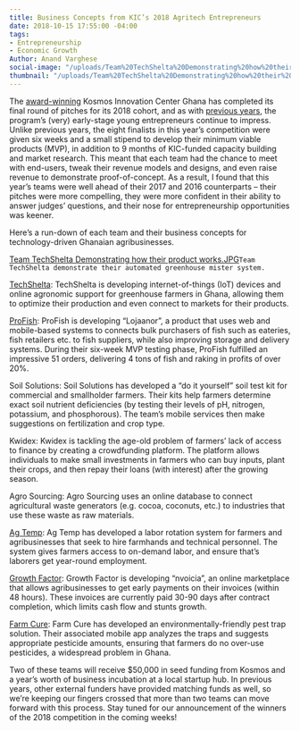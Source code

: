 ```yaml
---
title: Business Concepts from KIC’s 2018 Agritech Entrepreneurs
date: 2018-10-15 17:55:00 -04:00
tags:
- Entrepreneurship
- Economic Growth
Author: Anand Varghese
social-image: "/uploads/Team%20TechShelta%20Demonstrating%20how%20their%20product%20works.JPG"
thumbnail: "/uploads/Team%20TechShelta%20Demonstrating%20how%20their%20product%20works.JPG"
---
```


The [award-winning](https://dai-global-digital.com/kosmos-innovation-center-wins-2018-p3-impact-award.html) Kosmos Innovation Center Ghana has completed its final round of pitches for its 2018 cohort, and as with [previous years](https://dai-global-digital.com/catalyzing-ghanas-growing-agritech-ecosystem.html), the program’s (very) early-stage young entrepreneurs continue to impress. Unlike previous years, the eight finalists in this year’s competition were given six weeks and a small stipend to develop their minimum viable products (MVP), in addition to 9 months of KIC-funded capacity building and market research. This meant that each team had the chance to meet with end-users, tweak their revenue models and designs, and even raise revenue to demonstrate proof-of-concept. As a result, I found that this year’s teams were well ahead of their 2017 and 2016 counterparts – their pitches were more compelling, they were more confident in their ability to answer judges’ questions, and their nose for entrepreneurship opportunities was keener. 

Here’s a run-down of each team and their business concepts for technology-driven Ghanaian agribusinesses. 

<!--more-->
[Team TechShelta Demonstrating how their product works.JPG](/uploads/Team%20TechShelta%20Demonstrating%20how%20their%20product%20works.JPG)`Team TechShelta demonstrate their automated greenhouse mister system.`

[TechShelta](http://greenginie.com/): TechShelta is developing internet-of-things (IoT) devices and online agronomic support for greenhouse farmers in Ghana, allowing them to optimize their production and even connect to markets for their products. 

[ProFish](https://lojaanor.com/): ProFish is developing “Lojaanor”, a product that uses web and mobile-based systems to connects bulk purchasers of fish such as eateries, fish retailers etc. to fish suppliers, while also improving storage and delivery systems. During their six-week MVP testing phase, ProFish fulfilled an impressive 51 orders, delivering 4 tons of fish and raking in profits of over 20%. 

Soil Solutions: Soil Solutions has developed a “do it yourself” soil test kit for commercial and smallholder farmers. Their kits help farmers determine exact soil nutrient deficiencies (by testing their levels of pH, nitrogen, potassium, and phosphorous). The team’s mobile services then make suggestions on fertilization and crop type.

Kwidex: Kwidex is tackling the age-old problem of farmers’ lack of access to finance by creating a crowdfunding platform. The platform allows individuals to make small investments in farmers who can buy inputs, plant their crops, and then repay their loans (with interest) after the growing season. 

Agro Sourcing: Agro Sourcing uses an online database to connect agricultural waste generators (e.g. cocoa, coconuts, etc.) to industries that use these waste as raw materials. 

[Ag Temp](http://www.agtemp.com/): Ag Temp has developed a labor rotation system for farmers and agribusinesses that seek to hire farmhands and technical personnel. The system gives farmers access to on-demand labor, and ensure that’s laborers get year-round employment. 

[Growth Factor](http://www.nvoicia.com/): Growth Factor is developing “nvoicia”, an online marketplace that allows agribusinesses to get early payments on their invoices (within 48 hours). These invoices are currently paid 30-90 days after contract completion, which limits cash flow and stunts growth.

[Farm Cure](http://farmcuregh.com/): Farm Cure has developed an environmentally-friendly pest trap solution. Their associated mobile app analyzes the traps and suggests appropriate pesticide amounts, ensuring that farmers do no over-use pesticides, a widespread problem in Ghana.

Two of these teams will receive $50,000 in seed funding from Kosmos and a year’s worth of business incubation at a local startup hub. In previous years, other external funders have provided matching funds as well, so we’re keeping our fingers crossed that more than two teams can move forward with this process. Stay tuned for our announcement of the winners of the 2018 competition in the coming weeks!

